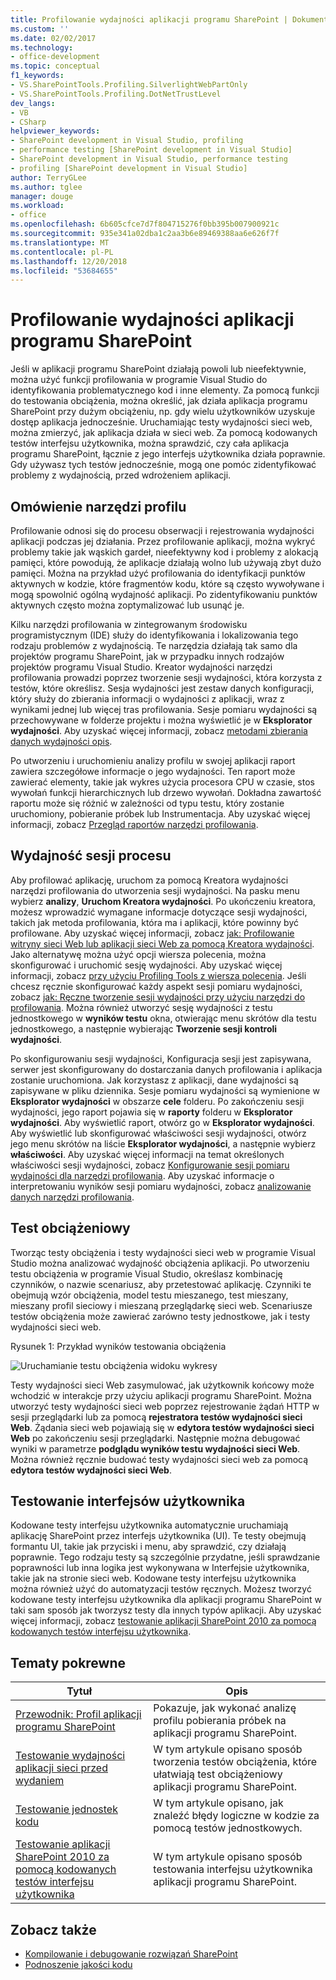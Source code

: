 ```yaml
---
title: Profilowanie wydajności aplikacji programu SharePoint | Dokumentacja firmy Microsoft
ms.custom: ''
ms.date: 02/02/2017
ms.technology:
- office-development
ms.topic: conceptual
f1_keywords:
- VS.SharePointTools.Profiling.SilverlightWebPartOnly
- VS.SharePointTools.Profiling.DotNetTrustLevel
dev_langs:
- VB
- CSharp
helpviewer_keywords:
- SharePoint development in Visual Studio, profiling
- performance testing [SharePoint development in Visual Studio]
- SharePoint development in Visual Studio, performance testing
- profiling [SharePoint development in Visual Studio]
author: TerryGLee
ms.author: tglee
manager: douge
ms.workload:
- office
ms.openlocfilehash: 6b605cfce7d7f804715276f0bb395b007900921c
ms.sourcegitcommit: 935e341a02dba1c2aa3b6e89469388aa6e626f7f
ms.translationtype: MT
ms.contentlocale: pl-PL
ms.lasthandoff: 12/20/2018
ms.locfileid: "53684655"
---
```

# <a name="profile-the-performance-of-sharepoint-applications"></a>Profilowanie wydajności aplikacji programu SharePoint

Jeśli w aplikacji programu SharePoint działają powoli lub nieefektywnie, można użyć funkcji profilowania w programie Visual Studio do identyfikowania problematycznego kod i inne elementy. Za pomocą funkcji do testowania obciążenia, można określić, jak działa aplikacja programu SharePoint przy dużym obciążeniu, np. gdy wielu użytkowników uzyskuje dostęp aplikacja jednocześnie. Uruchamiając testy wydajności sieci web, można zmierzyć, jak aplikacja działa w sieci web. Za pomocą kodowanych testów interfejsu użytkownika, można sprawdzić, czy cała aplikacja programu SharePoint, łącznie z jego interfejs użytkownika działa poprawnie. Gdy używasz tych testów jednocześnie, mogą one pomóc zidentyfikować problemy z wydajnością, przed wdrożeniem aplikacji.

## <a name="profile-tools-overview"></a>Omówienie narzędzi profilu

Profilowanie odnosi się do procesu obserwacji i rejestrowania wydajności aplikacji podczas jej działania. Przez profilowanie aplikacji, można wykryć problemy takie jak wąskich gardeł, nieefektywny kod i problemy z alokacją pamięci, które powodują, że aplikacje działają wolno lub używają zbyt dużo pamięci. Można na przykład użyć profilowania do identyfikacji punktów aktywnych w kodzie, które fragmentów kodu, które są często wywoływane i mogą spowolnić ogólną wydajność aplikacji. Po zidentyfikowaniu punktów aktywnych często można zoptymalizować lub usunąć je.

Kilku narzędzi profilowania w zintegrowanym środowisku programistycznym (IDE) służy do identyfikowania i lokalizowania tego rodzaju problemów z wydajnością. Te narzędzia działają tak samo dla projektów programu SharePoint, jak w przypadku innych rodzajów projektów programu Visual Studio. Kreator wydajności narzędzi profilowania prowadzi poprzez tworzenie sesji wydajności, która korzysta z testów, które określisz. Sesja wydajności jest zestaw danych konfiguracji, który służy do zbierania informacji o wydajności z aplikacji, wraz z wynikami jednej lub więcej tras profilowania. Sesje pomiaru wydajności są przechowywane w folderze projektu i można wyświetlić je w **Eksplorator wydajności**. Aby uzyskać więcej informacji, zobacz [metodami zbierania danych wydajności opis](../profiling/understanding-performance-collection-methods.md).

Po utworzeniu i uruchomieniu analizy profilu w swojej aplikacji raport zawiera szczegółowe informacje o jego wydajności. Ten raport może zawierać elementy, takie jak wykres użycia procesora CPU w czasie, stos wywołań funkcji hierarchicznych lub drzewo wywołań. Dokładna zawartość raportu może się różnić w zależności od typu testu, który zostanie uruchomiony, pobieranie próbek lub Instrumentacja. Aby uzyskać więcej informacji, zobacz [Przegląd raportów narzędzi profilowania](http://go.microsoft.com/fwlink/?LinkId=224689).

## <a name="performance-session-process"></a>Wydajność sesji procesu

Aby profilować aplikację, uruchom za pomocą Kreatora wydajności narzędzi profilowania do utworzenia sesji wydajności. Na pasku menu wybierz **analizy**, **Uruchom Kreatora wydajności**. Po ukończeniu kreatora, możesz wprowadzić wymagane informacje dotyczące sesji wydajności, takich jak metoda profilowania, która ma i aplikacji, które powinny być profilowane. Aby uzyskać więcej informacji, zobacz [jak: Profilowanie witryny sieci Web lub aplikacji sieci Web za pomocą Kreatora wydajności](http://go.microsoft.com/fwlink/?LinkId=224692). Jako alternatywę można użyć opcji wiersza polecenia, można skonfigurować i uruchomić sesję wydajności. Aby uzyskać więcej informacji, zobacz [przy użyciu Profiling Tools z wiersza polecenia](http://go.microsoft.com/fwlink/?LinkId=224703). Jeśli chcesz ręcznie skonfigurować każdy aspekt sesji pomiaru wydajności, zobacz [jak: Ręczne tworzenie sesji wydajności przy użyciu narzędzi do profilowania](http://go.microsoft.com/fwlink/?LinkId=224691). Można również utworzyć sesję wydajności z testu jednostkowego w **wyników testu** okna, otwierając menu skrótów dla testu jednostkowego, a następnie wybierając **Tworzenie sesji kontroli wydajności**.

Po skonfigurowaniu sesji wydajności, Konfiguracja sesji jest zapisywana, serwer jest skonfigurowany do dostarczania danych profilowania i aplikacja zostanie uruchomiona. Jak korzystasz z aplikacji, dane wydajności są zapisywane w pliku dziennika. Sesje pomiaru wydajności są wymienione w **Eksplorator wydajności** w obszarze **cele** folderu. Po zakończeniu sesji wydajności, jego raport pojawia się w **raporty** folderu w **Eksplorator wydajności**. Aby wyświetlić raport, otwórz go w **Eksplorator wydajności**. Aby wyświetlić lub skonfigurować właściwości sesji wydajności, otwórz jego menu skrótów na liście **Eksplorator wydajności**, a następnie wybierz **właściwości**. Aby uzyskać więcej informacji na temat określonych właściwości sesji wydajności, zobacz [Konfigurowanie sesji pomiaru wydajności dla narzędzi profilowania](http://go.microsoft.com/fwlink/?LinkId=224694). Aby uzyskać informacje o interpretowaniu wyników sesji pomiaru wydajności, zobacz [analizowanie danych narzędzi profilowania](http://go.microsoft.com/fwlink/?LinkId=224704).

## <a name="stress-test"></a>Test obciążeniowy

Tworząc testy obciążenia i testy wydajności sieci web w programie Visual Studio można analizować wydajność obciążenia aplikacji. Po utworzeniu testu obciążenia w programie Visual Studio, określasz kombinację czynników, o nazwie scenariusz, aby przetestować aplikację. Czynniki te obejmują wzór obciążenia, model testu mieszanego, test mieszany, mieszany profil sieciowy i mieszaną przeglądarkę sieci web. Scenariusze testów obciążenia może zawierać zarówno testy jednostkowe, jak i testy wydajności sieci web.

Rysunek 1: Przykład wyników testowania obciążenia

![Uruchamianie testu obciążenia widoku wykresy](../sharepoint/media/load-webgraphs.png "widoku wykresy uruchomionego testu obciążenia")

Testy wydajności sieci Web zasymulować, jak użytkownik końcowy może wchodzić w interakcje przy użyciu aplikacji programu SharePoint. Można utworzyć testy wydajności sieci web poprzez rejestrowanie żądań HTTP w sesji przeglądarki lub za pomocą **rejestratora testów wydajności sieci Web**. Żądania sieci web pojawiają się w **edytora testów wydajności sieci Web** po zakończeniu sesji przeglądarki. Następnie można debugować wyniki w parametrze **podglądu wyników testu wydajności sieci Web**. Można również ręcznie budować testy wydajności sieci web za pomocą **edytora testów wydajności sieci Web**.

## <a name="test-user-interfaces"></a>Testowanie interfejsów użytkownika

Kodowane testy interfejsu użytkownika automatycznie uruchamiają aplikację SharePoint przez interfejs użytkownika (UI). Te testy obejmują formantu UI, takie jak przyciski i menu, aby sprawdzić, czy działają poprawnie. Tego rodzaju testy są szczególnie przydatne, jeśli sprawdzanie poprawności lub inna logika jest wykonywana w Interfejsie użytkownika, takie jak na stronie sieci web. Kodowane testy interfejsu użytkownika można również użyć do automatyzacji testów ręcznych. Możesz tworzyć kodowane testy interfejsu użytkownika dla aplikacji programu SharePoint w taki sam sposób jak tworzysz testy dla innych typów aplikacji. Aby uzyskać więcej informacji, zobacz [testowanie aplikacji SharePoint 2010 za pomocą kodowanych testów interfejsu użytkownika](../test/testing-sharepoint-2010-applications-with-coded-ui-tests.md).

## <a name="related-topics"></a>Tematy pokrewne

|Tytuł|Opis|
|-----------|-----------------|
|[Przewodnik: Profil aplikacji programu SharePoint](../sharepoint/walkthrough-profiling-a-sharepoint-application.md)|Pokazuje, jak wykonać analizę profilu pobierania próbek na aplikacji programu SharePoint.|
|[Testowanie wydajności aplikacji sieci przed wydaniem](/azure/devops/test/load-test/run-performance-tests-app-before-release?view=vsts)|W tym artykule opisano sposób tworzenia testów obciążenia, które ułatwiają test obciążeniowy aplikacji programu SharePoint.|
|[Testowanie jednostek kodu](../test/unit-test-your-code.md)|W tym artykule opisano, jak znaleźć błędy logiczne w kodzie za pomocą testów jednostkowych.|
|[Testowanie aplikacji SharePoint 2010 za pomocą kodowanych testów interfejsu użytkownika](../test/testing-sharepoint-2010-applications-with-coded-ui-tests.md)|W tym artykule opisano sposób testowania interfejsu użytkownika aplikacji programu SharePoint.|

## <a name="see-also"></a>Zobacz także

- [Kompilowanie i debugowanie rozwiązań SharePoint](../sharepoint/building-and-debugging-sharepoint-solutions.md)
- [Podnoszenie jakości kodu](../test/improve-code-quality.md)
